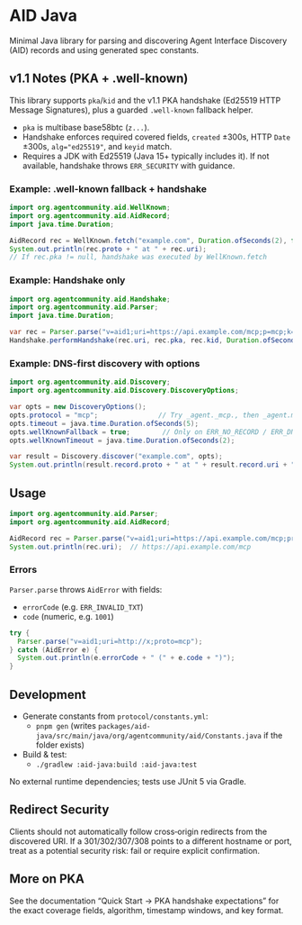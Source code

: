 # AID Java

Minimal Java library for parsing and discovering Agent Interface Discovery (AID) records and using generated spec constants.

## v1.1 Notes (PKA + .well-known)

This library supports `pka`/`kid` and the v1.1 PKA handshake (Ed25519 HTTP Message Signatures), plus a guarded `.well-known` fallback helper.

- `pka` is multibase base58btc (`z...`).
- Handshake enforces required covered fields, `created` ±300s, HTTP `Date` ±300s, `alg="ed25519"`, and `keyid` match.
- Requires a JDK with Ed25519 (Java 15+ typically includes it). If not available, handshake throws `ERR_SECURITY` with guidance.

### Example: .well-known fallback + handshake

```java
import org.agentcommunity.aid.WellKnown;
import org.agentcommunity.aid.AidRecord;
import java.time.Duration;

AidRecord rec = WellKnown.fetch("example.com", Duration.ofSeconds(2), false /* allowInsecure */);
System.out.println(rec.proto + " at " + rec.uri);
// If rec.pka != null, handshake was executed by WellKnown.fetch
```

### Example: Handshake only

```java
import org.agentcommunity.aid.Handshake;
import org.agentcommunity.aid.Parser;
import java.time.Duration;

var rec = Parser.parse("v=aid1;uri=https://api.example.com/mcp;p=mcp;k=zBase58Key;i=g1");
Handshake.performHandshake(rec.uri, rec.pka, rec.kid, Duration.ofSeconds(2));
```

### Example: DNS-first discovery with options

```java
import org.agentcommunity.aid.Discovery;
import org.agentcommunity.aid.Discovery.DiscoveryOptions;

var opts = new DiscoveryOptions();
opts.protocol = "mcp";               // Try _agent._mcp., then _agent.mcp., then base
opts.timeout = java.time.Duration.ofSeconds(5);
opts.wellKnownFallback = true;        // Only on ERR_NO_RECORD / ERR_DNS_LOOKUP_FAILED
opts.wellKnownTimeout = java.time.Duration.ofSeconds(2);

var result = Discovery.discover("example.com", opts);
System.out.println(result.record.proto + " at " + result.record.uri + ", ttl=" + result.ttl + ", name=" + result.queryName);
```

## Usage

```java
import org.agentcommunity.aid.Parser;
import org.agentcommunity.aid.AidRecord;

AidRecord rec = Parser.parse("v=aid1;uri=https://api.example.com/mcp;proto=mcp;auth=pat;desc=Example");
System.out.println(rec.uri);  // https://api.example.com/mcp
```

### Errors

`Parser.parse` throws `AidError` with fields:

- `errorCode` (e.g. `ERR_INVALID_TXT`)
- `code` (numeric, e.g. `1001`)

```java
try {
  Parser.parse("v=aid1;uri=http://x;proto=mcp");
} catch (AidError e) {
  System.out.println(e.errorCode + " (" + e.code + ")");
}
```

## Development

- Generate constants from `protocol/constants.yml`:
  - `pnpm gen` (writes `packages/aid-java/src/main/java/org/agentcommunity/aid/Constants.java` if the folder exists)
- Build & test:
  - `./gradlew :aid-java:build :aid-java:test`

No external runtime dependencies; tests use JUnit 5 via Gradle.

## Redirect Security

Clients should not automatically follow cross‑origin redirects from the discovered URI. If a 301/302/307/308 points to a different hostname or port, treat as a potential security risk: fail or require explicit confirmation.

## More on PKA

See the documentation “Quick Start → PKA handshake expectations” for the exact coverage fields, algorithm, timestamp windows, and key format.
